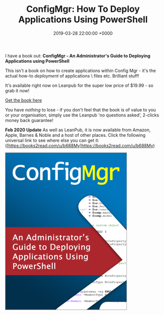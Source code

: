 ﻿---
layout: post
title:  "ConfigMgr: How To Deploy Applications Using PowerShell"
date:   2019-03-28 22:00:00 +0000
categories: ConfigMgr
tags: [configmgr, powershell, book]
---

I have a book out: **ConfigMgr - An Administrator's Guide to Deploying Applications using PowerShell**

This isn't a book on how to create applications within Config Mgr - it's the actual how-to *deployment* of applications \ files etc.  Brilliant stuff!

It's available right now on Leanpub for the super low price of $19.99 - so grab it now!

[Get the book here](https://leanpub.com/configmgr-DeployUsingPS)

You have *nothing* to lose - if you don't feel that the book is of value to you or your organisation, simply use the Leanpub 'no questions asked', 2-clicks  money back guarantee!

**Feb 2020 Update**
As well as LeanPub, it is now available from Amazon, Apple, Barnes & Noble and a host of other places.  Click the following universal link to see where else you can get it: ([https://books2read.com/u/b688My]https://books2read.com/u/b688My)


![](/assets/images/mybook.png)
